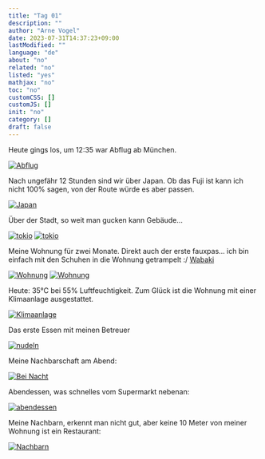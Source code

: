 ```yaml
---
title: "Tag 01"
description: ""
author: "Arne Vogel"
date: 2023-07-31T14:37:23+09:00
lastModified: ""
language: "de"
about: "no"
related: "no"
listed: "yes"
mathjax: "no"
toc: "no"
customCSS: []
customJS: []
init: "no"
category: []
draft: false
---
```


Heute gings los, um 12:35 war Abflug ab München.

[![Abflug](takeoff-small.jpg)](takeoff.jpg)

Nach ungefähr 12 Stunden sind wir über Japan. Ob das Fuji ist kann ich nicht 100% sagen, von der Route würde es aber passen.

[![Japan](arrival-small.jpg)](arrival.jpg)

Über der Stadt, so weit man gucken kann Gebäude…

[![tokio](city-small.jpg)](city.jpg)
[![tokio](city2-small.jpg)](city2.jpg)

Meine Wohnung für zwei Monate. Direkt auch der erste fauxpas… ich bin einfach mit den Schuhen in die Wohnung getrampelt :/ [Wabaki](https://www.youtube.com/watch?v=FWQcelJoxcc)

[![Wohnung](wohnung-small.jpg)](wohnung.jpg)
[![Wohnung](wohnung1-small.jpg)](wohnung1.jpg)

Heute: 35°C bei 55% Luftfeuchtigkeit. Zum Glück ist die Wohnung mit einer Klimaanlage ausgestattet.

[![Klimaanlage](retter-in-der-not-small.jpg)](retter-in-der-not.jpg)

Das erste Essen mit meinen Betreuer

[![nudeln](erstes-essen-small.jpg)](erstes-essen.jpg)

Meine Nachbarschaft am Abend:

[![Bei Nacht](bei-nacht-small.jpg)](bei-nacht.jpg)

Abendessen, was schnelles vom Supermarkt nebenan:

[![abendessen](fertiggericht-small.jpg)](fertiggericht.jpg)

Meine Nachbarn, erkennt man nicht gut, aber keine 10 Meter von meiner Wohnung ist ein Restaurant:

[![Nachbarn](nachbarn-small.jpg)](nachbarn.jpg)
